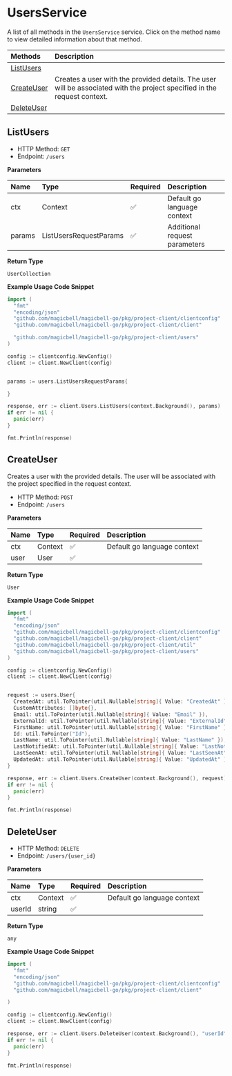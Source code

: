 # UsersService

A list of all methods in the `UsersService` service. Click on the method name to view detailed information about that method.

| Methods                   | Description                                                                                                              |
| :------------------------ | :----------------------------------------------------------------------------------------------------------------------- |
| [ListUsers](#listusers)   |                                                                                                                          |
| [CreateUser](#createuser) | Creates a user with the provided details. The user will be associated with the project specified in the request context. |
| [DeleteUser](#deleteuser) |                                                                                                                          |

## ListUsers

- HTTP Method: `GET`
- Endpoint: `/users`

**Parameters**

| Name   | Type                   | Required | Description                   |
| :----- | :--------------------- | :------- | :---------------------------- |
| ctx    | Context                | ✅       | Default go language context   |
| params | ListUsersRequestParams | ✅       | Additional request parameters |

**Return Type**

`UserCollection`

**Example Usage Code Snippet**

```go
import (
  "fmt"
  "encoding/json"
  "github.com/magicbell/magicbell-go/pkg/project-client/clientconfig"
  "github.com/magicbell/magicbell-go/pkg/project-client/client"

  "github.com/magicbell/magicbell-go/pkg/project-client/users"
)

config := clientconfig.NewConfig()
client := client.NewClient(config)


params := users.ListUsersRequestParams{

}

response, err := client.Users.ListUsers(context.Background(), params)
if err != nil {
  panic(err)
}

fmt.Println(response)
```

## CreateUser

Creates a user with the provided details. The user will be associated with the project specified in the request context.

- HTTP Method: `POST`
- Endpoint: `/users`

**Parameters**

| Name | Type    | Required | Description                 |
| :--- | :------ | :------- | :-------------------------- |
| ctx  | Context | ✅       | Default go language context |
| user | User    | ✅       |                             |

**Return Type**

`User`

**Example Usage Code Snippet**

```go
import (
  "fmt"
  "encoding/json"
  "github.com/magicbell/magicbell-go/pkg/project-client/clientconfig"
  "github.com/magicbell/magicbell-go/pkg/project-client/client"
  "github.com/magicbell/magicbell-go/pkg/project-client/util"
  "github.com/magicbell/magicbell-go/pkg/project-client/users"
)

config := clientconfig.NewConfig()
client := client.NewClient(config)


request := users.User{
  CreatedAt: util.ToPointer(util.Nullable[string]{ Value: "CreatedAt" }),
  CustomAttributes: []byte{},
  Email: util.ToPointer(util.Nullable[string]{ Value: "Email" }),
  ExternalId: util.ToPointer(util.Nullable[string]{ Value: "ExternalId" }),
  FirstName: util.ToPointer(util.Nullable[string]{ Value: "FirstName" }),
  Id: util.ToPointer("Id"),
  LastName: util.ToPointer(util.Nullable[string]{ Value: "LastName" }),
  LastNotifiedAt: util.ToPointer(util.Nullable[string]{ Value: "LastNotifiedAt" }),
  LastSeenAt: util.ToPointer(util.Nullable[string]{ Value: "LastSeenAt" }),
  UpdatedAt: util.ToPointer(util.Nullable[string]{ Value: "UpdatedAt" }),
}

response, err := client.Users.CreateUser(context.Background(), request)
if err != nil {
  panic(err)
}

fmt.Println(response)
```

## DeleteUser

- HTTP Method: `DELETE`
- Endpoint: `/users/{user_id}`

**Parameters**

| Name   | Type    | Required | Description                 |
| :----- | :------ | :------- | :-------------------------- |
| ctx    | Context | ✅       | Default go language context |
| userId | string  | ✅       |                             |

**Return Type**

`any`

**Example Usage Code Snippet**

```go
import (
  "fmt"
  "encoding/json"
  "github.com/magicbell/magicbell-go/pkg/project-client/clientconfig"
  "github.com/magicbell/magicbell-go/pkg/project-client/client"

)

config := clientconfig.NewConfig()
client := client.NewClient(config)

response, err := client.Users.DeleteUser(context.Background(), "userId")
if err != nil {
  panic(err)
}

fmt.Println(response)
```
